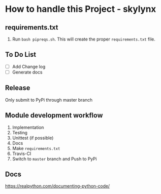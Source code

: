 # How to handle this Project - skylynx

## requirements.txt

1. Run `bash pipreqs.sh`. This will create the proper `requirements.txt` file.

## To Do List

- [ ] Add Change log
- [ ] Generate docs

## Release

Only submit to PyPi through master branch

## Module development workflow

1. Implementation
1. Testing
1. Unittest (if possible)
1. Docs
1. Make `requirements.txt`
1. Travis-CI
1. Switch to `master` branch and Push to PyPi

## Docs

https://realpython.com/documenting-python-code/